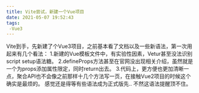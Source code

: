 ```yaml
---
title: Vite尝试，新建一个Vue项目
date: 2021-05-07 19:52:43
tags:
 -Vue3
---
```

Vite到手，先新建了个Vue3项目，之前基本看了文档以及一些新语法，第一次用起来有几个看法：
    1.新建的Vue模板文件中，有实验性因素，Vetur甚至没法识别script setup语法糖。
    2.defineProps方法甚至在官网没出现相关介绍，虽然就是一个为props添加属性限定，同时return出去。
    3.代码上，更方便也更加清晰一点，聚合API也不会像之前那样十几个方法写一页，在接触Vue2项目的时候这个确实是最烦的。
感觉还是得等有些语法成为正式版先.. 不然这语法提醒顶不住。
